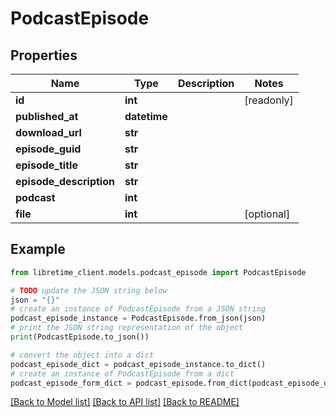 # PodcastEpisode


## Properties

Name | Type | Description | Notes
------------ | ------------- | ------------- | -------------
**id** | **int** |  | [readonly] 
**published_at** | **datetime** |  | 
**download_url** | **str** |  | 
**episode_guid** | **str** |  | 
**episode_title** | **str** |  | 
**episode_description** | **str** |  | 
**podcast** | **int** |  | 
**file** | **int** |  | [optional] 

## Example

```python
from libretime_client.models.podcast_episode import PodcastEpisode

# TODO update the JSON string below
json = "{}"
# create an instance of PodcastEpisode from a JSON string
podcast_episode_instance = PodcastEpisode.from_json(json)
# print the JSON string representation of the object
print(PodcastEpisode.to_json())

# convert the object into a dict
podcast_episode_dict = podcast_episode_instance.to_dict()
# create an instance of PodcastEpisode from a dict
podcast_episode_form_dict = podcast_episode.from_dict(podcast_episode_dict)
```
[[Back to Model list]](../README.md#documentation-for-models) [[Back to API list]](../README.md#documentation-for-api-endpoints) [[Back to README]](../README.md)


